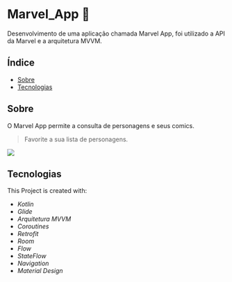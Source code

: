 # Marvel_App 🎥
Desenvolvimento de uma aplicação chamada Marvel App, foi utilizado a API da Marvel e a arquitetura MVVM.

## Índice
* [Sobre](#sobre)
* [Tecnologias](#tecnologias)

## Sobre

O Marvel App permite a consulta de personagens e seus comics.
  
> Favorite a sua lista de personagens.
 
<img src="https://github.com/pedroabreudev/Marvel_App/blob/main/Marvel.gif">


## Tecnologias
This Project is created with:
* *Kotlin*
* *Glide*
* *Arquitetura MVVM*
* *Coroutines*
* *Retrofit*
* *Room*
* *Flow*
* *StateFlow*
* *Navigation*
* *Material Design*
